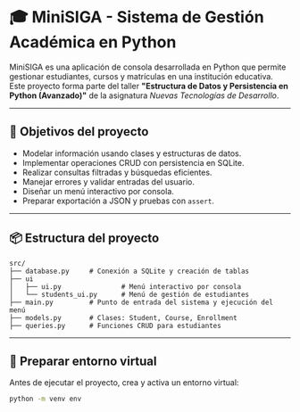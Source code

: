 # 🎓 MiniSIGA - Sistema de Gestión Académica en Python

MiniSIGA es una aplicación de consola desarrollada en Python que permite gestionar estudiantes, cursos y matrículas en una institución educativa. Este proyecto forma parte del taller **"Estructura de Datos y Persistencia en Python (Avanzado)"** de la asignatura *Nuevas Tecnologías de Desarrollo*.

---

## 🧠 Objetivos del proyecto

- Modelar información usando clases y estructuras de datos.
- Implementar operaciones CRUD con persistencia en SQLite.
- Realizar consultas filtradas y búsquedas eficientes.
- Manejar errores y validar entradas del usuario.
- Diseñar un menú interactivo por consola.
- Preparar exportación a JSON y pruebas con `assert`.

---

## 📦 Estructura del proyecto
```plaintext
src/
├── database.py     # Conexión a SQLite y creación de tablas
├── ui
│   ├── ui.py               # Menú interactivo por consola
│   └── students_ui.py      # Menú de gestión de estudiantes
├── main.py         # Punto de entrada del sistema y ejecución del menú
├── models.py       # Clases: Student, Course, Enrollment
├── queries.py      # Funciones CRUD para estudiantes
```
---

## 🐍 Preparar entorno virtual

Antes de ejecutar el proyecto, crea y activa un entorno virtual:

```bash
python -m venv env
